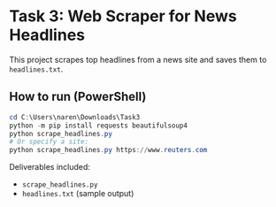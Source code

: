 # Task 3: Web Scraper for News Headlines

This project scrapes top headlines from a news site and saves them to `headlines.txt`.

## How to run (PowerShell)
```powershell
cd C:\Users\naren\Downloads\Task3
python -m pip install requests beautifulsoup4
python scrape_headlines.py
# Or specify a site:
python scrape_headlines.py https://www.reuters.com
```

Deliverables included:
- `scrape_headlines.py`
- `headlines.txt` (sample output)
